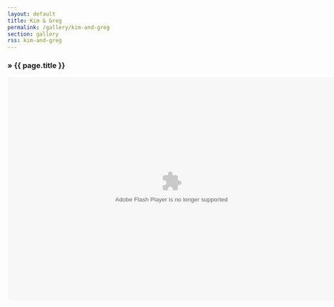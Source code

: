 ```yaml
---
layout: default
title: Kim & Greg
permalink: /gallery/kim-and-greg
section: gallery
rss: kim-and-greg
---
```


<section>
	<article>
		<h1><span>&raquo;</span> {{ page.title }}</h1>
		<object id="o" classid="clsid:D27CDB6E-AE6D-11cf-96B8-444553540000" width="735" height="500">
			<param name="movie" value="/vendor/cooliris/cooliris.swf">
			<param name="flashvars" value="feed=http://diannehayphotography.com.au/rss/{{ page.rss }}.rss">
			<param name="allowFullScreen" value="true">
			<param name="allowScriptAccess" value="never">
			<embed type="application/x-shockwave-flash" src="/vendor/cooliris/cooliris.swf" width="735" height="500" flashvars="feed=http://diannehayphotography.com.au/rss/{{ page.rss }}.rss" allowFullScreen="true" allowScriptAccess="never"></embed>
		</object>
	</article>
</section>
